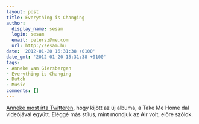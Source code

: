 ```yaml
---
layout: post
title: Everything is Changing
author:
  display_name: sesam
  login: sesam
  email: petersz@me.com
  url: http://sesam.hu
date: '2012-01-20 16:31:38 +0100'
date_gmt: '2012-01-20 15:31:38 +0100'
tags:
- Anneke van Giersbergen
- Everything is Changing
- Dutch
- Music
comments: []
---
```


[Anneke most írta Twitteren](https://twitter.com/#!/AnnekeAnnique/status/160380302076805121), hogy kijött az új albuma, a Take Me Home dal videójával együtt. Eléggé más stílus, mint mondjuk az Air volt, előre szólok.
